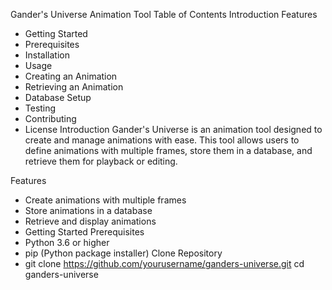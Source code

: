 Gander's Universe Animation Tool
Table of Contents
Introduction
Features
 - Getting Started
 - Prerequisites
 - Installation
 - Usage
 - Creating an Animation
 - Retrieving an Animation
 - Database Setup
 - Testing
 - Contributing
 - License
Introduction
Gander's Universe is an animation tool designed to create and manage animations with ease. This tool allows users to define animations with multiple frames, store them in a database, and retrieve them for playback or editing.

Features
- Create animations with multiple frames
- Store animations in a database
- Retrieve and display animations
- Getting Started
Prerequisites
- Python 3.6 or higher
- pip (Python package installer)
  Clone Repository
- git clone https://github.com/yourusername/ganders-universe.git
cd ganders-universe

